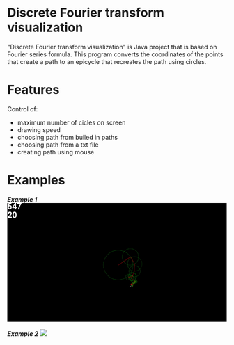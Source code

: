 # Discrete Fourier transform visualization


"Discrete Fourier transform visualization" is Java project that is based on Fourier series formula. This program converts the coordinates of the points that create a path
to an epicycle that recreates the path using circles.

# Features
Control of:
  - maximum number of cicles on screen
  - drawing speed
  - choosing path from builed in paths
  - choosing path from a txt file
  - creating path using mouse
  

# Examples
***Example 1***
![](Examples/DFT1.gif)

***Example 2***
![](Examples/DFT2.gif)

